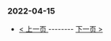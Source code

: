 ### 2022-04-15 
 

- [ < 上一页 ](https://github.com/able8/weibo-hot-record/blob/master/2022-04-14.md) -------- [ 下一页 > ](https://github.com/able8/weibo-hot-record/blob/master/2022-04-16.md)